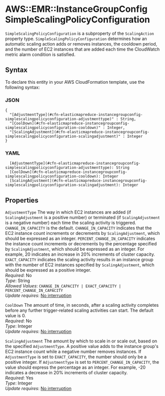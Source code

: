 # AWS::EMR::InstanceGroupConfig SimpleScalingPolicyConfiguration<a name="aws-properties-elasticmapreduce-instancegroupconfig-simplescalingpolicyconfiguration"></a>

`SimpleScalingPolicyConfiguration` is a subproperty of the `ScalingAction` property type\. `SimpleScalingPolicyConfiguration` determines how an automatic scaling action adds or removes instances, the cooldown period, and the number of EC2 instances that are added each time the CloudWatch metric alarm condition is satisfied\.

## Syntax<a name="aws-properties-elasticmapreduce-instancegroupconfig-simplescalingpolicyconfiguration-syntax"></a>

To declare this entity in your AWS CloudFormation template, use the following syntax:

### JSON<a name="aws-properties-elasticmapreduce-instancegroupconfig-simplescalingpolicyconfiguration-syntax.json"></a>

```
{
  "[AdjustmentType](#cfn-elasticmapreduce-instancegroupconfig-simplescalingpolicyconfiguration-adjustmenttype)" : String,
  "[CoolDown](#cfn-elasticmapreduce-instancegroupconfig-simplescalingpolicyconfiguration-cooldown)" : Integer,
  "[ScalingAdjustment](#cfn-elasticmapreduce-instancegroupconfig-simplescalingpolicyconfiguration-scalingadjustment)" : Integer
}
```

### YAML<a name="aws-properties-elasticmapreduce-instancegroupconfig-simplescalingpolicyconfiguration-syntax.yaml"></a>

```
  [AdjustmentType](#cfn-elasticmapreduce-instancegroupconfig-simplescalingpolicyconfiguration-adjustmenttype): String
  [CoolDown](#cfn-elasticmapreduce-instancegroupconfig-simplescalingpolicyconfiguration-cooldown): Integer
  [ScalingAdjustment](#cfn-elasticmapreduce-instancegroupconfig-simplescalingpolicyconfiguration-scalingadjustment): Integer
```

## Properties<a name="aws-properties-elasticmapreduce-instancegroupconfig-simplescalingpolicyconfiguration-properties"></a>

`AdjustmentType`  <a name="cfn-elasticmapreduce-instancegroupconfig-simplescalingpolicyconfiguration-adjustmenttype"></a>
The way in which EC2 instances are added \(if `ScalingAdjustment` is a positive number\) or terminated \(if `ScalingAdjustment` is a negative number\) each time the scaling activity is triggered\. `CHANGE_IN_CAPACITY` is the default\. `CHANGE_IN_CAPACITY` indicates that the EC2 instance count increments or decrements by `ScalingAdjustment`, which should be expressed as an integer\. `PERCENT_CHANGE_IN_CAPACITY` indicates the instance count increments or decrements by the percentage specified by `ScalingAdjustment`, which should be expressed as an integer\. For example, 20 indicates an increase in 20% increments of cluster capacity\. `EXACT_CAPACITY` indicates the scaling activity results in an instance group with the number of EC2 instances specified by `ScalingAdjustment`, which should be expressed as a positive integer\.  
*Required*: No  
*Type*: String  
*Allowed Values*: `CHANGE_IN_CAPACITY | EXACT_CAPACITY | PERCENT_CHANGE_IN_CAPACITY`  
*Update requires*: [No interruption](https://docs.aws.amazon.com/AWSCloudFormation/latest/UserGuide/using-cfn-updating-stacks-update-behaviors.html#update-no-interrupt)

`CoolDown`  <a name="cfn-elasticmapreduce-instancegroupconfig-simplescalingpolicyconfiguration-cooldown"></a>
The amount of time, in seconds, after a scaling activity completes before any further trigger\-related scaling activities can start\. The default value is 0\.  
*Required*: No  
*Type*: Integer  
*Update requires*: [No interruption](https://docs.aws.amazon.com/AWSCloudFormation/latest/UserGuide/using-cfn-updating-stacks-update-behaviors.html#update-no-interrupt)

`ScalingAdjustment`  <a name="cfn-elasticmapreduce-instancegroupconfig-simplescalingpolicyconfiguration-scalingadjustment"></a>
The amount by which to scale in or scale out, based on the specified `AdjustmentType`\. A positive value adds to the instance group's EC2 instance count while a negative number removes instances\. If `AdjustmentType` is set to `EXACT_CAPACITY`, the number should only be a positive integer\. If `AdjustmentType` is set to `PERCENT_CHANGE_IN_CAPACITY`, the value should express the percentage as an integer\. For example, \-20 indicates a decrease in 20% increments of cluster capacity\.  
*Required*: Yes  
*Type*: Integer  
*Update requires*: [No interruption](https://docs.aws.amazon.com/AWSCloudFormation/latest/UserGuide/using-cfn-updating-stacks-update-behaviors.html#update-no-interrupt)